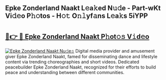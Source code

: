 ## Epke Zonderland Naakt L𝚎a𝚔ed N𝚞𝚍e - Part-wKt Vi𝚍𝚎o P𝚑𝚘tos - H𝚘𝚝 O𝚗𝚕yf𝚊ns L𝚎a𝚔s 5iYPP

# <h2><a href="http://kfconwj.oniu.top/?m=Epke+Zonderland+Naakt">🔗👉 🔴 Epke Zonderland Naakt P𝚑ot𝚘𝚜 V𝚒d𝚎o</a></h2>

[![Epke Zonderland Naakt Nu𝚍e𝚜](https://i.imgur.com/0qMVB7G.gif)](http://kfconwj.oniu.top/?m=Epke+Zonderland+Naakt)
Digital media provider and amusement giver Epke Zonderland Naakt, famed for disseminating dance and lifestyle content via trending choreographies and short videos. Dedicated peacebuilder Epke Zonderland Naakt, recognized for their efforts to build peace and understanding between different communities.  
